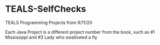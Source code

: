 # TEALS-SelfChecks
TEALS Programming Projects from 9/11/20

Each Java Project is a different project number from the book, such as #1 Mississippi and #3 Lady who swallowed a fly



